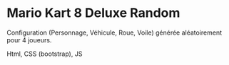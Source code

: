 # Mario Kart 8 Deluxe Random

Configuration (Personnage, Véhicule, Roue, Voile) générée aléatoirement pour 4 joueurs.

Html, CSS (bootstrap), JS
